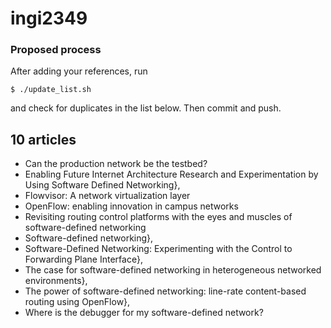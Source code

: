 ingi2349
========

### Proposed process

After adding your references, run

    $ ./update_list.sh

and check for duplicates in the list below.
Then commit and push.

## 10 articles
* Can the production network be the testbed?
* Enabling Future Internet Architecture Research and Experimentation by Using Software Defined Networking},
* Flowvisor: A network virtualization layer
* OpenFlow: enabling innovation in campus networks
* Revisiting routing control platforms with the eyes and muscles of software-defined networking
* Software-defined networking},
* Software-Defined Networking: Experimenting with the Control to Forwarding Plane Interface},
* The case for software-defined networking in heterogeneous networked environments},
* The power of software-defined networking: line-rate content-based routing using OpenFlow},
* Where is the debugger for my software-defined network?
